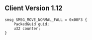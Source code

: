 ## Client Version 1.12

```rust,ignore
smsg SMSG_MOVE_NORMAL_FALL = 0x00F3 {
    PackedGuid guid;    
    u32 counter;    
}

```
